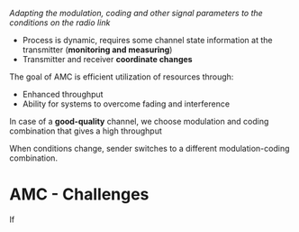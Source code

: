 *Adapting the modulation, coding and other signal parameters to the conditions on the radio link*

* Process is dynamic, requires some channel state information at the transmitter (**monitoring and measuring**)
* Transmitter and receiver **coordinate changes**

The goal of AMC is efficient utilization of resources through:
* Enhanced throughput
* Ability for systems to overcome fading and interference

In case of a **good-quality** channel, we choose modulation and coding combination that gives a high throughput

When conditions change, sender switches to a different modulation-coding combination.

# AMC - Challenges

If 
